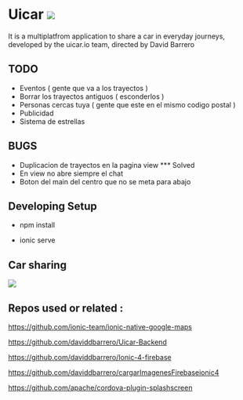 # Uicar   <img src="http://uicar.io/images/favicon.png">

It is a multiplatfrom application to share a car in everyday journeys, developed by the uicar.io team, directed by David Barrero

## TODO  

* Eventos  ( gente que va a los trayectos )
* Borrar los trayectos antiguos  ( esconderlos ) 
* Personas cercas tuya ( gente que este en el mismo codigo postal )
* Publicidad 
* Sistema de estrellas

## BUGS

* Duplicacion de trayectos en la pagina view *** Solved
* En view no abre siempre el chat
* Boton del main del centro que no se meta para abajo 
 
## Developing Setup 


* npm install 

* ionic serve 




## Car sharing


<img src="http://uicar.io/images/Artboarden.png">




## Repos used or related :

https://github.com/ionic-team/ionic-native-google-maps

https://github.com/daviddbarrero/Uicar-Backend

https://github.com/daviddbarrero/Ionic-4-firebase

https://github.com/daviddbarrero/cargarImagenesFirebaseionic4

https://github.com/apache/cordova-plugin-splashscreen
